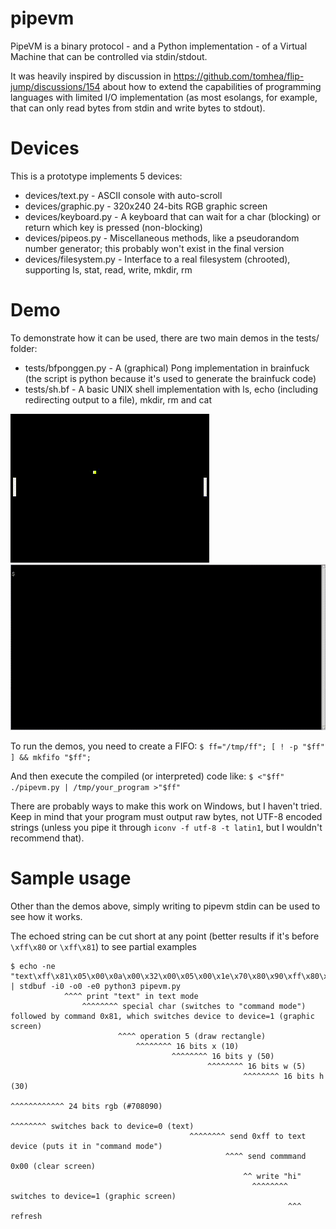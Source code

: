# pipevm
PipeVM is a binary protocol - and a Python implementation - of a Virtual Machine that can be controlled via stdin/stdout.

It was heavily inspired by discussion in https://github.com/tomhea/flip-jump/discussions/154 about how to extend the capabilities of programming languages with limited I/O implementation (as most esolangs, for example, that can only read bytes from stdin and write bytes to stdout).

# Devices
This is a prototype implements 5 devices:
  * devices/text.py - ASCII console with auto-scroll
  * devices/graphic.py - 320x240 24-bits RGB graphic screen
  * devices/keyboard.py - A keyboard that can wait for a char (blocking) or return which key is pressed (non-blocking)
  * devices/pipeos.py - Miscellaneous methods, like a pseudorandom number generator; this probably won't exist in the final version
  * devices/filesystem.py - Interface to a real filesystem (chrooted), supporting ls, stat, read, write, mkdir, rm

# Demo
To demonstrate how it can be used, there are two main demos in the tests/ folder:
  * tests/bfponggen.py - A (graphical) Pong implementation in brainfuck (the script is python because it's used to generate the brainfuck code)
  * tests/sh.bf - A basic UNIX shell implementation with ls, echo (including redirecting output to a file), mkdir, rm and cat

![pong prototype in brainfuck](demos/pong.gif?raw=true "Pong prototype in Brainfuck")
![UNIX Shell prototype in brainfuck](demos/shell.gif?raw=true "UNIX Shell prototype in Brainfuck")


To run the demos, you need to create a FIFO:
`$ ff="/tmp/ff"; [ ! -p "$ff" ] && mkfifo "$ff";`

And then execute the compiled (or interpreted) code like:
`$ <"$ff" ./pipevm.py | /tmp/your_program >"$ff"`

There are probably ways to make this work on Windows, but I haven't tried.
Keep in mind that your program must output raw bytes, not UTF-8 encoded strings (unless you pipe it through `iconv -f utf-8 -t latin1`, but I wouldn't recommend that).


# Sample usage
Other than the demos above, simply writing to pipevm stdin can be used to see how it works.

The echoed string can be cut short at any point (better results if it's before `\xff\x80` or `\xff\x81`) to see partial examples

```
$ echo -ne "text\xff\x81\x05\x00\x0a\x00\x32\x00\x05\x00\x1e\x70\x80\x90\xff\x80\xff\xff\x00hi\xff\x81\x00" | stdbuf -i0 -o0 -e0 python3 pipevm.py
            ^^^^ print "text" in text mode
                ^^^^^^^^ special char (switches to "command mode") followed by command 0x81, which switches device to device=1 (graphic screen)
                        ^^^^ operation 5 (draw rectangle)
                            ^^^^^^^^ 16 bits x (10)
                                    ^^^^^^^^ 16 bits y (50)
                                            ^^^^^^^^ 16 bits w (5)
                                                    ^^^^^^^^ 16 bits h (30)
                                                            ^^^^^^^^^^^^ 24 bits rgb (#708090)
                                                                        ^^^^^^^^ switches back to device=0 (text)
										^^^^^^^^ send 0xff to text device (puts it in "command mode")
										        ^^^^ send commmand 0x00 (clear screen)
										            ^^ write "hi"
										              ^^^^^^^^ switches to device=1 (graphic screen)
										                      ^^^ refresh
```
